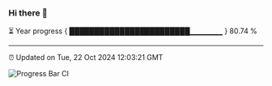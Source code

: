 ### Hi there 👋

⏳ Year progress { ████████████████████████▁▁▁▁▁▁ } 80.74 %

---

⏰ Updated on Tue, 22 Oct 2024 12:03:21 GMT

![Progress Bar CI](https://github.com/EinsPommes/EinsPommes/blob/main/.github/workflows/main.yml)

